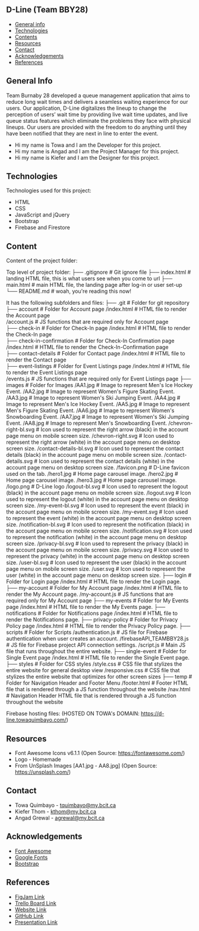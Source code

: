 ## D-Line (Team BBY28)

* [General info](#general-info)
* [Technologies](#technologies)
* [Contents](#content)
* [Resources](#resources)
* [Contact](#contact)
* [Acknowledgements](#acknowledgements)
* [References](#references)

## General Info
Team Burnaby 28 developed a queue management application that aims to reduce long wait times and delivers a seamless waiting experience for our users. Our application, D-Line digitalizes the lineup to change the perception of users’ wait time by providing live wait time updates, and live queue status features which eliminate the problems they face with physical lineups. Our users are provided with the freedom to do anything until they have been notified that they are next in line to enter the event. 

* Hi my name is Towa and I am the Developer for this project.
* Hi my name is Angad and I am the Project Manager for this project.
* Hi my name is Kiefer and I am the Designer for this project.

## Technologies
Technologies used for this project:
* HTML
* CSS
* JavaScript and jQuery
* Bootstrap
* Firebase and Firestore 
	
## Content
Content of the project folder:

 Top level of project folder: 
├── .gitignore                  # Git ignore file
├── index.html                  # landing HTML file, this is what users see when you come to url
├── main.html                   # main HTML file, the landing page after log-in or user set-up
└── README.md                   # woah, you're reading this now!

It has the following subfolders and files:
├── .git                        # Folder for git repository
├── account                     # Folder for Account page
    /index.html                 # HTML file to render the Account page  
    /account.js                 # JS functions that are required only for Account page  
├── check-in                    # Folder for Check-In page
    /index.html                 # HTML file to render the Check-In page  
├── check-in-confirmation       # Folder for Check-In Confirmation page
    /index.html                 # HTML file to render the Check-In-Confirmation page  
├── contact-details             # Folder for Contact page
    /index.html                 # HTML file to render the Contact page  
├── event-listings              # Folder for Event Listings page
    /index.html                 # HTML file to render the Event Listings page  
    /events.js                  # JS functions that are required only for Event Listings page
├── images                      # Folder for Images
    /AA1.jpg                    # Image to represent Men's Ice Hockey Event. 
    /AA2.jpg                    # Image to represent Women's Figure Skating Event. 
    /AA3.jpg                    # Image to represent Women's Ski Jumping Event. 
    /AA4.jpg                    # Image to represent Men's Ice Hockey Event. 
    /AA5.jpg                    # Image to represent Men's Figure Skating Event. 
    /AA6.jpg                    # Image to represent Women's Snowboarding Event. 
    /AA7.jpg                    # Image to represent Women's Ski Jumping Event. 
    /AA8.jpg                    # Image to represent Men's Snowboarding Event. 
    /chevron-right-bl.svg       # Icon used to represent the right arrow (black) in the account page menu on mobile screen size. 
    /chevron-right.svg          # Icon used to represent the right arrow (white) in the account page menu on desktop screen size. 
    /contact-details-bl.svg     # Icon used to represent the contact details (black) in the account page menu on mobile screen size. 
    /contact-details.svg        # Icon used to represent the contact details (white) in the account page menu on desktop screen size. 
    /favicon.png                # D-Line favicon used on the tab.
    /hero1.jpg                  # Home page carousel image.
    /hero2.jpg                  # Home page carousel image.
    /hero3.jpg                  # Home page carousel image.
    /logo.png                   # D-Line logo
    /logout-bl.svg              # Icon used to represent the logout (black) in the account page menu on mobile screen size. 
    /logout.svg                 # Icon used to represent the logout (white) in the account page menu on desktop screen size.
    /my-event-bl.svg            # Icon used to represent the event (black) in the account page menu on mobile screen size. 
    /my-event.svg               # Icon used to represent the event (white) in the account page menu on desktop screen size.
    /notification-bl.svg        # Icon used to represent the notification (black) in the account page menu on mobile screen size. 
    /notification.svg           # Icon used to represent the notification (white) in the account page menu on desktop screen size.
    /privacy-bl.svg             # Icon used to represent the privacy (black) in the account page menu on mobile screen size. 
    /privacy.svg                # Icon used to represent the privacy (white) in the account page menu on desktop screen size.
    /user-bl.svg                # Icon used to represent the user (black) in the account page menu on mobile screen size. 
    /user.svg                   # Icon used to represent the user (white) in the account page menu on desktop screen size.
├── login                       # Folder for Login page
    /index.html                 # HTML file to render the Login page. 
├── my-account                  # Folder for My Account page
    /index.html                 # HTML file to render the My Account page. 
    /my-account.js              # JS functions that are required only for My Account page
├── my-events                   # Folder for My Events page
    /index.html                 # HTML file to render the My Events page. 
├── notifications               # Folder for Notifications page
    /index.html                 # HTML file to render the Notifications page. 
├── privacy-policy              # Folder for Privacy Policy page
    /index.html                 # HTML file to render the Privacy Policy page. 
├── scripts                     # Folder for Scripts
    /authentication.js          # JS file for Firebase authentication when user creates an account. 
    /firebaseAPI_TEAMBBY28.js   # JS file for Firebase project API connection settings. 
    /script.js                  # Main JS file that runs throughout the entire website. 
├── single-event                # Folder for Single Event page
    /index.html                 # HTML file to render the Single Event page. 
├── styles                      # Folder for CSS styles
    /style.css                  # CSS file that stylizes the entire website for general desktop view
    /responsive.css             # CSS file that stylizes the entire website that optimizes for other screen sizes
├── temp                        # Folder for Navigation Header and Footer Menu
    /footer.html                # Footer HTML file that is rendered through a JS function throughout the website
    /nav.html                   # Navigation Header HTML file that is rendered through a JS function throughout the website

Firebase hosting files:  (HOSTED ON TOWA's DOMAIN: https://d-line.towaquimbayo.com/)

## Resources
- Font Awesome Icons v6.1.1 (Open Source: https://fontawesome.com/)
- Logo - Homemade
- From UnSplash Images [AA1.jpg - AA8.jpg] (Open Source: https://unsplash.com/)

## Contact 
* Towa Quimbayo - tquimbayo@my.bcit.ca 
* Kiefer Thom - kthom@my.bcit.ca 
* Angad Grewal - agrewal@my.bcit.ca 

## Acknowledgements 
* <a href="https://fontawesome.com/">Font Awesome</a>
* <a href="https://fonts.google.com/">Google Fonts</a>
* <a href="https://getbootstrap.com/">Bootstrap</a>

## References 
* <a href="https://www.figma.com/file/O7CUpQ0cUMQXAe9pgnB5K9/800-202210-BBY-28?node-id=0%3A1">FigJam Link</a>
* <a href="https://trello.com/b/AwOS6DwA">Trello Board Link</a>
* <a href="http://d-line.towaquimbayo.com/">Website Link</a>
* <a href="https://github.com/towaquimbayo/1800_202210_teambby28">GitHub Link</a>
* <a href="https://www.canva.com/design/DAE8qGID9hc/u5NkV0C08o6brJRGCkG0Dw/view?utm_content=DAE8qGID9hc&utm_campaign=designshare&utm_medium=link&utm_source=publishsharelink">Presentation Link</a>